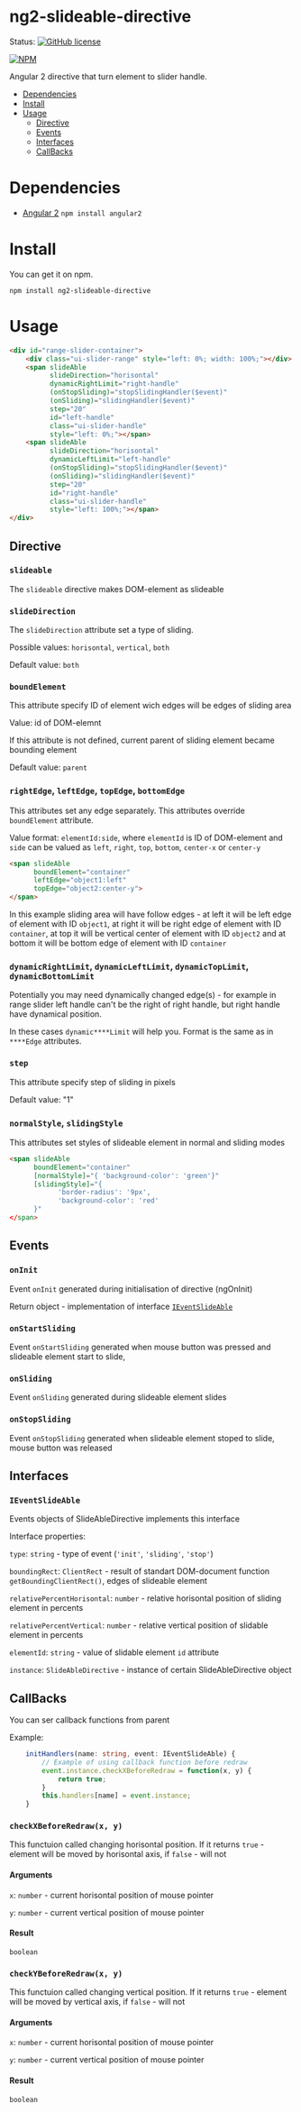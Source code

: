 # ng2-slideable-directive


Status:
[![GitHub license](https://img.shields.io/github/license/mashape/apistatus.svg?style=flat-square)]()

[![NPM](https://nodei.co/npm/ng2-slideable-directive.png?downloads=true&downloadRank=true&stars=true)](https://nodei.co/npm/ng2-slideable-directive/)


Angular 2 directive that turn element to slider handle.

* [Dependencies](#dependencies)
* [Install](#install)
* [Usage](#usage)
    - [Directive](#directive)
    - [Events](#events)
    - [Interfaces](#interfaces)
    - [CallBacks](#callbacks)


# Dependencies

- [Angular 2](https://github.com/angular/angular)  `npm install angular2`

# Install

You can get it on npm.

```shell
npm install ng2-slideable-directive
```

# Usage

```html
<div id="range-slider-container">
    <div class="ui-slider-range" style="left: 0%; width: 100%;"></div>
    <span slideAble
          slideDirection="horisontal"
          dynamicRightLimit="right-handle"
          (onStopSliding)="stopSlidingHandler($event)"
          (onSliding)="slidingHandler($event)"
          step="20"
          id="left-handle"
          class="ui-slider-handle"
          style="left: 0%;"></span>
    <span slideAble
          slideDirection="horisontal"
          dynamicLeftLimit="left-handle"
          (onStopSliding)="stopSlidingHandler($event)"
          (onSliding)="slidingHandler($event)"
          step="20"
          id="right-handle"
          class="ui-slider-handle"
          style="left: 100%;"></span>
</div>
```


## Directive


### `slideable`

The `slideable` directive makes DOM-element as slideable

### `slideDirection`

The `slideDirection` attribute set a type of sliding. 

Possible values: `horisontal`, `vertical`, `both`

Default value: `both`

### `boundElement`

This attribute specify ID of element wich edges will be edges of sliding area

Value: id of DOM-elemnt

If this attribute is not defined, current parent of sliding element became bounding element 

Default value: `parent`

### `rightEdge`, `leftEdge`, `topEdge`, `bottomEdge`

This attributes set any edge separately. This attributes override `boundElement` attribute.

Value format: `elementId:side`, where `elementId` is ID of DOM-element and `side` can be valued as `left`, `right`, `top`, `bottom`, `center-x` or `center-y`

```html
<span slideAble
      boundElement="container"
      leftEdge="object1:left"
      topEdge="object2:center-y">
</span>
```
In this example sliding area will have follow edges - at left it will be left edge of element with ID `object1`, at right it will be right edge of element with ID `container`, at top it will be vertical center of element with ID `object2` and at bottom it will be bottom edge of element with ID `container`

### `dynamicRightLimit`, `dynamicLeftLimit`, `dynamicTopLimit`, `dynamicBottomLimit`

Potentially you may need dynamically changed edge(s) - for example in range slider left handle can't be the right of right handle, but right handle have dynamical position.

In these cases `dynamic****Limit` will help you. Format is the same as in `****Edge` attributes.

### `step`

This attribute specify step of sliding in pixels

Default value: "1"

### `normalStyle`, `slidingStyle`

This attributes set styles of slideable element in normal and sliding modes

```html
<span slideAble
      boundElement="container"
      [normalStyle]="{ 'background-color': 'green'}"
      [slidingStyle]="{
            'border-radius': '9px',
            'background-color': 'red'
      }"
</span>
```


## Events

### `onInit`

Event `onInit` generated during initialisation of directive (ngOnInit)

Return object - implementation of interface [`IEventSlideAble`](#ieventslideable)

### `onStartSliding`

Event `onStartSliding` generated when mouse button was pressed and slideable element start to slide,  

### `onSliding`

Event `onSliding` generated during slideable element slides

### `onStopSliding`

Event `onStopSliding` generated when slideable element stoped to slide, mouse button was released 




## Interfaces

### `IEventSlideAble`
Events objects of SlideAbleDirective implements this interface

Interface properties:

`type`: `string` - type of event (`'init'`, `'sliding'`, `'stop'`)

`boundingRect`: `ClientRect` - result of standart DOM-document function `getBoundingClientRect()`, edges of slideable element

`relativePercentHorisontal`: `number` - relative horisontal position of sliding element in percents

`relativePercentVertical`: `number` - relative vertical position of slidable element in percents

`elementId`: `string` - value of slidable element `id` attribute

`instance`: `SlideAbleDirective` - instance of certain SlideAbleDirective object



## CallBacks

You can ser callback functions from parent

Example:
```TypeScript
    initHandlers(name: string, event: IEventSlideAble) {
        // Example of using callback function before redraw
        event.instance.checkXBeforeRedraw = function(x, y) {
            return true;
        }
        this.handlers[name] = event.instance;
    }
```

### `checkXBeforeRedraw(x, y)`
This functuion called changing horisontal position. If it returns `true` - element will be moved by horisontal axis, if `false` - will not
#### Arguments
`x`: `number` - current horisontal position of mouse pointer

`y`: `number` - current vertical position of mouse pointer

#### Result
`boolean`

### `checkYBeforeRedraw(x, y)`
This functuion called changing vertical position. If it returns `true` - element will be moved by vertical axis, if `false` - will not
#### Arguments
`x`: `number` - current horisontal position of mouse pointer

`y`: `number` - current vertical position of mouse pointer

#### Result
`boolean`
